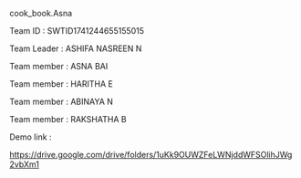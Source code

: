 cook_book.Asna

Team ID : SWTID1741244655155015

Team Leader : ASHIFA NASREEN N

Team member : ASNA BAI

Team member : HARITHA E

Team member : ABINAYA N

Team member : RAKSHATHA B


Demo link :

https://drive.google.com/drive/folders/1uKk9OUWZFeLWNjddWFSOlihJWg2vbXm1  
